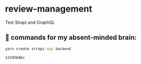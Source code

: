 # review-management
Test Strapi and GraphQL

## 🤒 commands for my absent-minded brain:
```cmd
yarn create strapi-app backend

123456Abc
```
